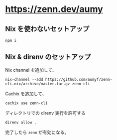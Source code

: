 # https://zenn.dev/aumy

## Nix を使わないセットアップ

`npm i`

## Nix & direnv のセットアップ

Nix channel を追加して、

```
nix-channel --add https://github.com/aumyf/zenn-cli.nix/archive/master.tar.gz zenn-cli
```

Cachix を追加して、

```
cachix use zenn-cli
```

ディレクトリでの direnv 実行を許可する

```
direnv allow .
```

完了したら `zenn` が有効になる。
